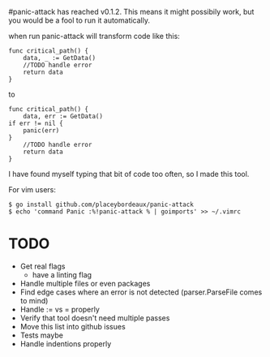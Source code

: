 #panic-attack has reached v0.1.2. 
This means it might possibily work, but you would be a fool to run it automatically.

when run panic-attack will transform code like this:

    func critical_path() {
        data, _ := GetData()
        //TODO handle error
        return data
    }

to

    func critical_path() {
        data, err := GetData()
    if err != nil {
        panic(err)
    }
        //TODO handle error
        return data
    }

I have found myself typing that bit of code too often, so I made this tool.

For vim users:

    $ go install github.com/placeybordeaux/panic-attack
    $ echo 'command Panic :%!panic-attack % | goimports' >> ~/.vimrc


# TODO

* Get real flags
  * have a linting flag
* Handle multiple files or even packages
* Find edge cases where an error is not detected (parser.ParseFile comes to mind)
* Handle := vs = properly
* Verify that tool doesn't need multiple passes
* Move this list into github issues
* Tests maybe
* Handle indentions properly
